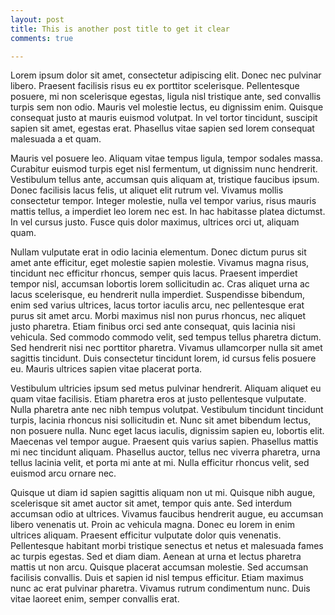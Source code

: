 ```yaml
---
layout: post
title: This is another post title to get it clear
comments: true

---
```

Lorem ipsum dolor sit amet, consectetur adipiscing elit. Donec nec pulvinar libero. Praesent facilisis risus eu ex porttitor scelerisque. Pellentesque posuere, mi non scelerisque egestas, ligula nisl tristique ante, sed convallis turpis sem non odio. Mauris vel molestie lectus, eu dignissim enim. Quisque consequat justo at mauris euismod volutpat. In vel tortor tincidunt, suscipit sapien sit amet, egestas erat. Phasellus vitae sapien sed lorem consequat malesuada a et quam.

Mauris vel posuere leo. Aliquam vitae tempus ligula, tempor sodales massa. Curabitur euismod turpis eget nisl fermentum, ut dignissim nunc hendrerit. Vestibulum tellus ante, accumsan quis aliquam at, tristique faucibus ipsum. Donec facilisis lacus felis, ut aliquet elit rutrum vel. Vivamus mollis consectetur tempor. Integer molestie, nulla vel tempor varius, risus mauris mattis tellus, a imperdiet leo lorem nec est. In hac habitasse platea dictumst. In vel cursus justo. Fusce quis dolor maximus, ultrices orci ut, aliquam quam.

Nullam vulputate erat in odio lacinia elementum. Donec dictum purus sit amet ante efficitur, eget molestie sapien molestie. Vivamus magna risus, tincidunt nec efficitur rhoncus, semper quis lacus. Praesent imperdiet tempor nisl, accumsan lobortis lorem sollicitudin ac. Cras aliquet urna ac lacus scelerisque, eu hendrerit nulla imperdiet. Suspendisse bibendum, enim sed varius ultrices, lacus tortor iaculis arcu, nec pellentesque erat purus sit amet arcu. Morbi maximus nisl non purus rhoncus, nec aliquet justo pharetra. Etiam finibus orci sed ante consequat, quis lacinia nisi vehicula. Sed commodo commodo velit, sed tempus tellus pharetra dictum. Sed hendrerit nisi nec porttitor pharetra. Vivamus ullamcorper nulla sit amet sagittis tincidunt. Duis consectetur tincidunt lorem, id cursus felis posuere eu. Mauris ultrices sapien vitae placerat porta.

Vestibulum ultricies ipsum sed metus pulvinar hendrerit. Aliquam aliquet eu quam vitae facilisis. Etiam pharetra eros at justo pellentesque vulputate. Nulla pharetra ante nec nibh tempus volutpat. Vestibulum tincidunt tincidunt turpis, lacinia rhoncus nisi sollicitudin et. Nunc sit amet bibendum lectus, non posuere nulla. Nunc eget lacus iaculis, dignissim sapien eu, lobortis elit. Maecenas vel tempor augue. Praesent quis varius sapien. Phasellus mattis mi nec tincidunt aliquam. Phasellus auctor, tellus nec viverra pharetra, urna tellus lacinia velit, et porta mi ante at mi. Nulla efficitur rhoncus velit, sed euismod arcu ornare nec.

Quisque ut diam id sapien sagittis aliquam non ut mi. Quisque nibh augue, scelerisque sit amet auctor sit amet, tempor quis ante. Sed interdum accumsan odio at ultrices. Vivamus faucibus hendrerit augue, eu accumsan libero venenatis ut. Proin ac vehicula magna. Donec eu lorem in enim ultrices aliquam. Praesent efficitur vulputate dolor quis venenatis. Pellentesque habitant morbi tristique senectus et netus et malesuada fames ac turpis egestas. Sed et diam diam. Aenean at urna et lectus pharetra mattis ut non arcu. Quisque placerat accumsan molestie. Sed accumsan facilisis convallis. Duis et sapien id nisl tempus efficitur. Etiam maximus nunc ac erat pulvinar pharetra. Vivamus rutrum condimentum nunc. Duis vitae laoreet enim, semper convallis erat.